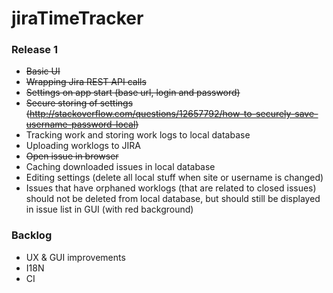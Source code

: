 # jiraTimeTracker

### Release 1

* ~~Basic UI~~
* ~~Wrapping Jira REST API calls~~
* ~~Settings on app start (base url, login and password)~~
* ~~Secure storing of settings (http://stackoverflow.com/questions/12657792/how-to-securely-save-username-password-local)~~
* Tracking work and storing work logs to local database
* Uploading worklogs to JIRA
*  ~~Open issue in browser~~
* Caching downloaded issues in local database
* Editing settings (delete all local stuff when site or username is changed)
* Issues that have orphaned worklogs (that are related to closed issues) should not be deleted from local database, but should still be displayed in issue list in GUI (with red background)

### Backlog

* UX & GUI improvements
* I18N
* CI
